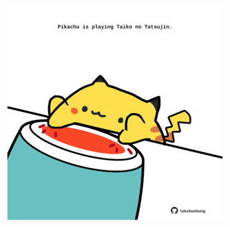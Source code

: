 <!-- built at 27/05/2023, 21:00:52 UTC -->
<p align="center">
  <img width="500" height="500" src="./ReadmeImage.svg">
</p>
